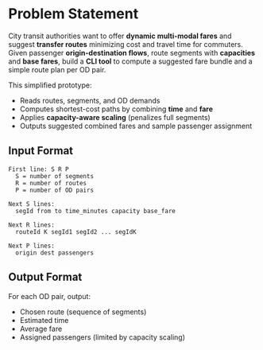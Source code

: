 # Problem Statement

City transit authorities want to offer **dynamic multi-modal fares** and suggest **transfer routes** minimizing cost and travel time for commuters. Given passenger **origin-destination flows**, route segments with **capacities** and **base fares**, build a **CLI tool** to compute a suggested fare bundle and a simple route plan per OD pair.

This simplified prototype:
- Reads routes, segments, and OD demands
- Computes shortest-cost paths by combining **time** and **fare**
- Applies **capacity-aware scaling** (penalizes full segments)
- Outputs suggested combined fares and sample passenger assignment

## Input Format
```
First line: S R P
  S = number of segments
  R = number of routes
  P = number of OD pairs

Next S lines:
  segId from to time_minutes capacity base_fare

Next R lines:
  routeId K segId1 segId2 ... segIdK

Next P lines:
  origin dest passengers
```

## Output Format
For each OD pair, output:
- Chosen route (sequence of segments)
- Estimated time
- Average fare
- Assigned passengers (limited by capacity scaling)
